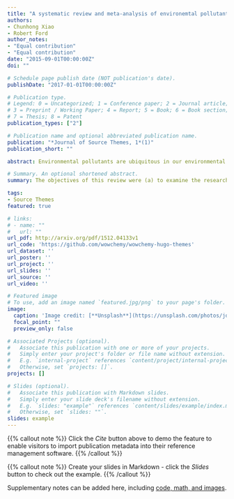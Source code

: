 ```yaml
---
title: "A systematic review and meta-analysis of environemtal pollutants"
authors:
- Chunhong Xiao
- Robert Ford
author_notes:
- "Equal contribution"
- "Equal contribution"
date: "2015-09-01T00:00:00Z"
doi: ""

# Schedule page publish date (NOT publication's date).
publishDate: "2017-01-01T00:00:00Z"

# Publication type.
# Legend: 0 = Uncategorized; 1 = Conference paper; 2 = Journal article;
# 3 = Preprint / Working Paper; 4 = Report; 5 = Book; 6 = Book section;
# 7 = Thesis; 8 = Patent
publication_types: ["2"]

# Publication name and optional abbreviated publication name.
publication: "*Journal of Source Themes, 1*(1)"
publication_short: ""

abstract: Environmental pollutants are ubiquitous in our environmental media leading to adverse effects on both humans and the environment. Given the limited research costs and methodological heterogeneity, an evidence-based review, particularly a systematic review and meta-analysis, performs a crucial function in assessing the pollution status of pollutants in environmental media at national and global scales. By bibliometric analysis and network analysis, the characteristics of papers were examined and visualized in our review. A need to expand the scope of studies was observed. This review concluded the basic procedures involved in a systematic review and meta-analysis, namely literature searching, screening of articles, study quality analysis, data extraction and synthesis, and meta-analysis. A meta-analysis typically comprises subgroup analysis, publication bias, sensitivity analysis, fixed- and/or random-effects meta-analysis, measurement of heterogeneity, and meta-regression. According to the different categories of pollutants, including non-biological and biological pollutants, the application of meta-analysis for the presence of contaminants in environmental media was specifically explored. Then, the innovative application of meta-analysis was presented and concluded encompassing method evaluation, transfer and fate of pollutants, etc. Furthermore, the frequent misuses and problems in a systematic review and meta-analysis were summarized. Finally, some suggestions for future research were proposed.

# Summary. An optional shortened abstract.
summary: The objectives of this review were (a) to examine the research status of a systematic review and meta-analysis associated with the pollution status of pollutants in environmental media; (b) to summarize detailed and fundamental steps for a systematic review and meta-analysis (c) to analyze the problems emerging in existing studies and put forward some suggestions for future research.

tags:
- Source Themes
featured: true

# links:
# - name: ""
#   url: ""
url_pdf: http://arxiv.org/pdf/1512.04133v1
url_code: 'https://github.com/wowchemy/wowchemy-hugo-themes'
url_dataset: ''
url_poster: ''
url_project: ''
url_slides: ''
url_source: ''
url_video: ''

# Featured image
# To use, add an image named `featured.jpg/png` to your page's folder. 
image:
  caption: 'Image credit: [**Unsplash**](https://unsplash.com/photos/jdD8gXaTZsc)'
  focal_point: ""
  preview_only: false

# Associated Projects (optional).
#   Associate this publication with one or more of your projects.
#   Simply enter your project's folder or file name without extension.
#   E.g. `internal-project` references `content/project/internal-project/index.md`.
#   Otherwise, set `projects: []`.
projects: []

# Slides (optional).
#   Associate this publication with Markdown slides.
#   Simply enter your slide deck's filename without extension.
#   E.g. `slides: "example"` references `content/slides/example/index.md`.
#   Otherwise, set `slides: ""`.
slides: example
---
```


{{% callout note %}}
Click the *Cite* button above to demo the feature to enable visitors to import publication metadata into their reference management software.
{{% /callout %}}

{{% callout note %}}
Create your slides in Markdown - click the *Slides* button to check out the example.
{{% /callout %}}

Supplementary notes can be added here, including [code, math, and images](https://wowchemy.com/docs/writing-markdown-latex/).
